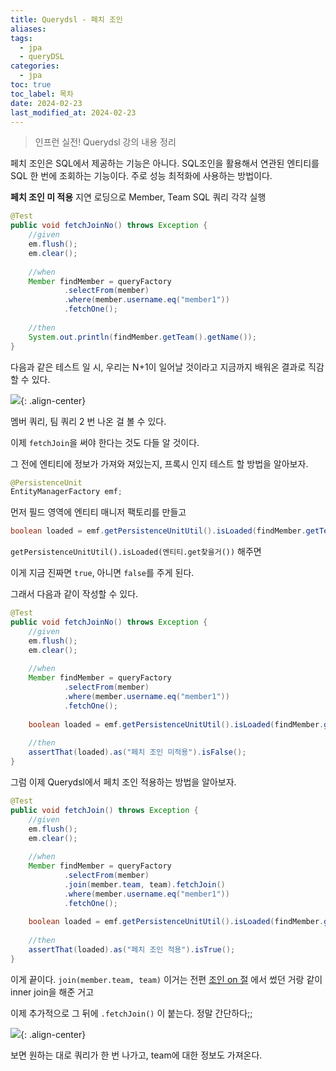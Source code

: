 ```yaml
---
title: Querydsl - 페치 조인
aliases: 
tags:
  - jpa
  - queryDSL
categories:
  - jpa
toc: true
toc_label: 목차
date: 2024-02-23
last_modified_at: 2024-02-23
---
```

> 인프런 실전! Querydsl 강의 내용 정리

페치 조인은 SQL에서 제공하는 기능은 아니다. SQL조인을 활용해서 연관된 엔티티를 SQL 한 번에 조회하는 기능이다. 주로 성능 최적화에 사용하는 방법이다.

**페치 조인 미 적용**
지연 로딩으로 Member, Team SQL 쿼리 각각 실행
```java
@Test  
public void fetchJoinNo() throws Exception {  
    //given  
    em.flush();  
    em.clear();  
  
    //when  
    Member findMember = queryFactory  
            .selectFrom(member)  
            .where(member.username.eq("member1"))  
            .fetchOne();  
    
    //then   
    System.out.println(findMember.getTeam().getName());  
}
```

다음과 같은 테스트 일 시, 우리는 N+1이 일어날 것이라고 지금까지 배워온 결과로 직감 할 수 있다.

![](https://i.imgur.com/XTOah2w.png){: .align-center}

멤버 쿼리, 팀 쿼리 2 번 나온 걸 볼 수 있다.

이제 `fetchJoin`을 써야 한다는 것도 다들 알 것이다.

그 전에 엔티티에 정보가 가져와 져있는지, 프록시 인지 테스트 할 방법을 알아보자.

```java
@PersistenceUnit  
EntityManagerFactory emf;
```
먼저 필드 영역에 엔티티 매니저 팩토리를 만들고

```java
boolean loaded = emf.getPersistenceUnitUtil().isLoaded(findMember.getTeam());
```
`getPersistenceUnitUtil().isLoaded(엔티티.get찾을거())` 해주면 

이게 지금 진짜면 `true`, 아니면 `false`를 주게 된다.

그래서 다음과 같이 작성할 수 있다.
```java
@Test  
public void fetchJoinNo() throws Exception {  
    //given  
    em.flush();  
    em.clear();  
  
    //when  
    Member findMember = queryFactory  
            .selectFrom(member)  
            .where(member.username.eq("member1"))  
            .fetchOne();  
  
    boolean loaded = emf.getPersistenceUnitUtil().isLoaded(findMember.getTeam());  
  
    //then  
    assertThat(loaded).as("페치 조인 미적용").isFalse();  
}
```


그럼 이제 Querydsl에서 페치 조인 적용하는 방법을 알아보자.

```java
@Test  
public void fetchJoin() throws Exception {  
    //given  
    em.flush();  
    em.clear();  
  
    //when  
    Member findMember = queryFactory  
            .selectFrom(member)  
            .join(member.team, team).fetchJoin()  
            .where(member.username.eq("member1"))  
            .fetchOne();  
  
    boolean loaded = emf.getPersistenceUnitUtil().isLoaded(findMember.getTeam());  
  
    //then  
    assertThat(loaded).as("페치 조인 적용").isTrue();  
}
```

이게 끝이다. `join(member.team, team)` 이거는 전편 [조인 on 절](https://iamminseongkim.github.io/Querydsl-%EC%A1%B0%EC%9D%B8-on-%EC%A0%88/) 에서 썼던 거랑 같이 inner join을 해준 거고 

이제 추가적으로 그 뒤에 `.fetchJoin()` 이 붙는다. 정말 간단하다;;

![](https://i.imgur.com/SarNikf.png){: .align-center}

보면 원하는 대로 쿼리가 한 번 나가고, team에 대한 정보도 가져온다.







